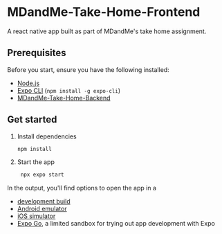 # MDandMe-Take-Home-Frontend

A react native app built as part of MDandMe's take home assignment.

## Prerequisites

Before you start, ensure you have the following installed:

- [Node.js](https://nodejs.org/)
- [Expo CLI](https://docs.expo.dev/get-started/installation/) (`npm install -g expo-cli`)
- [MDandMe-Take-Home-Backend](https://github.com/kjmj/MDandMe-Take-Home-Backend)

## Get started

1. Install dependencies

   ```bash
   npm install
   ```

2. Start the app

   ```bash
    npx expo start
   ```

In the output, you'll find options to open the app in a

- [development build](https://docs.expo.dev/develop/development-builds/introduction/)
- [Android emulator](https://docs.expo.dev/workflow/android-studio-emulator/)
- [iOS simulator](https://docs.expo.dev/workflow/ios-simulator/)
- [Expo Go](https://expo.dev/go), a limited sandbox for trying out app development with Expo
